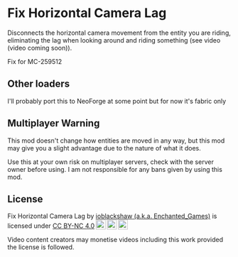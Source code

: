 # Fix Horizontal Camera Lag
Disconnects the horizontal camera movement from the entity you are riding, eliminating the lag when looking around and riding something (see video (video coming soon)).

Fix for MC-259512

## Other loaders

I'll probably port this to NeoForge at some point but for now it's fabric only

## Multiplayer Warning

This mod doesn't change how entities are moved in any way, but this mod may give you a slight advantage due to the nature of what it does. 

Use this at your own risk on multiplayer servers, check with the server owner before using. I am not responsible for any bans given by using this mod.

## License
<p xmlns:cc="http://creativecommons.org/ns#" >Fix Horizontal Camera Lag by <a rel="cc:attributionURL dct:creator" property="cc:attributionName" href="https://enchanted.games">ioblackshaw (a.k.a. Enchanted_Games)</a> is licensed under <a href="http://creativecommons.org/licenses/by-nc/4.0/?ref=chooser-v1" target="_blank" rel="license noopener noreferrer" style="display:inline-block;">CC BY-NC 4.0<img style="height:22px!important;margin-left:3px;vertical-align:text-bottom;" src="https://mirrors.creativecommons.org/presskit/icons/cc.svg?ref=chooser-v1"><img style="height:22px!important;margin-left:3px;vertical-align:text-bottom;" src="https://mirrors.creativecommons.org/presskit/icons/by.svg?ref=chooser-v1"><img style="height:22px!important;margin-left:3px;vertical-align:text-bottom;" src="https://mirrors.creativecommons.org/presskit/icons/nc.svg?ref=chooser-v1"></a></p> 
Video content creators may monetise videos including this work provided the license is followed.
